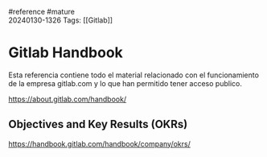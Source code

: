 #reference #mature  
20240130-1326
Tags:  [[Gitlab]]

# Gitlab Handbook

Esta referencia contiene todo el material relacionado con el funcionamiento de la empresa gitlab.com y lo que han permitido tener acceso publico.

https://about.gitlab.com/handbook/

## Objectives and Key Results (OKRs)

https://handbook.gitlab.com/handbook/company/okrs/





